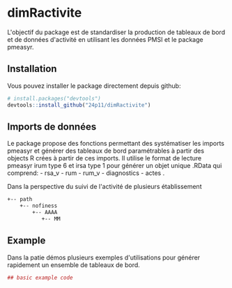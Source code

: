 
<!-- README.md is generated from README.Rmd. Please edit that file -->
dimRactivite
============

L'objectif du package est de standardiser la production de tableaux de bord et de données d'activité en utilisant les données PMSI et le package pmeasyr.

Installation
------------

Vous pouvez installer le package directement depuis github:
``` r
# install.packages("devtools")
devtools::install_github("24p11/dimRactivite")
```

Imports de données
------------------

Le package propose des fonctions permettant des systématiser les imports pmeasyr et générer des tableaux de bord paramétrables à partir des objects R crées à partir de ces imports. Il utilise le format de lecture pmeasyr irum type 6 et irsa type 1 pour générer un objet unique .RData qui comprend: - rsa\_v - rum - rum\_v - diagnostics - actes .

Dans la perspective du suivi de l'activité de plusieurs établissement

``` bash
+-- path
    +-- nofiness
        +-- AAAA
           +-- MM 
```

Example
-------

Dans la patie démos plusieurs exemples d'utilisations pour générer rapidement un ensemble de tableaux de bord.

``` r
## basic example code
```
